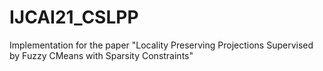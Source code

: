# IJCAI21_CSLPP

Implementation for the paper "Locality Preserving Projections Supervised by Fuzzy CMeans with Sparsity Constraints"
